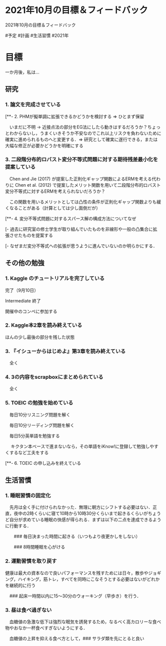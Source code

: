 # 2021年10月の目標＆フィードバック
2021年10月の目標＆フィードバック

#予定 #計画 #生活習慣 #2021年



# 目標



一か月後，私は...



## 研究

### 1. 論文を完成させている

 



[**- 2. PHMが擬単調に拡張できるかどうかを検討する ⇒ ひとまず保留

　いまだに不明 → 近接点法の部分をEG法にしたら動きはするだろうか？ちょっとわからないし，うまくいきそうか不安なのでこれ以上リスクを負わないために確実に進められるものへと変更する．⇒ 研究として確実に遂行できる，または大幅な修正が必要かどうかを明確にする



### 3. 二段階分布的ロバスト変分不等式問題に対する期待残差最小化を提案している

　Chen and Jie (2017) が提案した正則化ギャップ関数によるERMを考える代わりに Chen et al. (2012) で提案したメリット関数を用いて二段階分布的ロバスト変分不等式に対するERMを考えられないだろうか？

　この関数を用いるメリットとしては凸性の条件が正則化ギャップ関数よりも緩くなることがある（計算としては少し面倒だが）



[**- 4. 変分不等式問題に対するスパース解の構成方法についてなぜ

 [- 過去に研究室の修士学生が取り組んでいたものを非線形や一般の凸集合に拡張させたものを提案する

 [- なぜまだ変分不等式への拡張が思うように進んでいないのか明らかにする．



## その他の勉強

### 1. Kaggle のチュートリアルを完了している

 完了（9月10日）

 Intermediate 終了

 開催中のコンペに参加する



### 2. Kaggle本2章を読み終えている

 ほんの少し最後の部分を残した状態



### 3. 『イシューからはじめよ』第3章を読み終えている

　全く



### 4. 3の内容をscrapboxにまとめられている

　全く



### 5. TOEIC の勉強を始めている

　毎日10分リスニング問題を解く

　毎日10分リーディング問題を解く

　毎日5分英単語を勉強する

　	キクタン本ベースで進まないなら，その単語をiKnow!に登録して勉強しやすくするなど工夫をする



[**- 6. TOEIC の申し込みを終えている



## 生活習慣

### 1. 睡眠習慣の固定化

　先月は全く手に付けられなかった．無理に朝方にシフトする必要はない．正直，夜中の2時くらいに寝て10時から10時30分くらいまで起きるくらいがちょうど自分が求めている睡眠の快感が得られる．まずは以下の二点を達成できるように行動する．

　　### 毎日決まった時間に起きる（いつもより夜更かしをしない）

　　### 8時間睡眠を心がける



### 2. 運動習慣を取り戻す

 健康は最大の資本なので良いパフォーマンスを残すためには日々，散歩やジョギング，ハイキング，筋トレ，すべてを同時にこなそうとする必要はないがどれかを継続的に行う

 　### 起床一時間以内に15～30分のウォーキング（早歩き）を行う．



### 3. 昼は食べ過ぎない

　血糖値の急激な低下は強烈な眠気を誘発するため，なるべく高カロリーな食べ物やおなか一杯食べすぎないようにする．

　血糖値の上昇を抑える食べ方として，### サラダ類を先にとると良い







